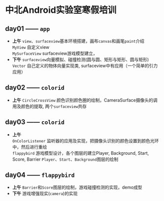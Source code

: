 # 中北Android实验室寒假培训

## day01 —— `app`
* **上午** `view`、`surfaceview`基本环境搭建，画布`canvas`和画笔`paint`介绍  
  `MyView` 自定义view  
  `MySurfaceView` surfaceview游戏模型建立，
* **下午** `surfaceview`向量模拟、碰撞检测(圆与圆、矩形与矩形、圆与矩形)  
  `Vector` 自己定义的物体向量实现类, surfaceview中有应用（一个简单的引力应用）

## day02 —— `colorid`
* **上午** `CircleCrossView` 颜色识别颜色圈的绘制，CameraSurface摄像头的调用及颜色的提取, 两个`surfaceview`共存

## day03 —— `colorid`
* **上午**  
  `OnColorListener` 监听器的应用及实现，把摄像头识别的颜色设置到颜色光环中，然后进行重绘  
  `flappybird` 游戏模型设计，各个图层的建立Player, Background, Start, Score, Barrier
  `Player`、`Start`、`Background`图层的绘制

## day04 —— `flappybird`
* **上午** `Barrier`和`Score`图层的绘制，游戏碰撞检测的实现，demo成型
* **下午** 游戏增强现实(`camera`)的实现

